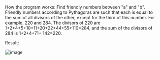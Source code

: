 How the program works: Find friendly numbers between "a" and "b". Friendly numbers according to Pythagoras are such that each is equal to the sum of all divisors of the other, except for the third of this number. For example, 220 and 284. The divisors of 220 are 1+2+4+5+10+11+20+22+44+55+110=284, and the sum of the divisors of 284 is 1+2+4+71+ 142=220.

Result:

![image](https://github.com/user-attachments/assets/140ccc20-0461-4f1e-bf3f-1165118b4cca)
